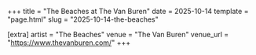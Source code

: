 +++
title = "The Beaches at The Van Buren"
date = 2025-10-14
template = "page.html"
slug = "2025-10-14-the-beaches"

[extra]
artist = "The Beaches"
venue = "The Van Buren"
venue_url = "https://www.thevanburen.com/"
+++
